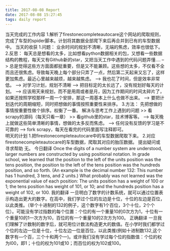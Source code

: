 ```yaml
---
title: 2017-08-08 Report
date: 2017-08-08 15:27:45
tags: daily report
---
```

当天完成的工作内容
1.解析了firestonecompleteautocare这个网站的爬取规则，完成了车型的spider脚本。计划将其数据全部爬下来后再合并到已有的车型数据中。
当天的收获
1.问题： 业余时间的规划不清晰，无端的焦虑，效率也很低下。
2.反思： 每天总是想看的太多，比如想看python数据相关的包，又想看一些数据结构的教程，每天又有Github新的star，又把当天工作中遇到的代码问题弄懂…. –> 总是觉得这些方方面面都挺重要，但是又不能兼顾。这些想的太多，不仅看不全而且还很焦虑。导致每天晚上每个部分只弄了一点，然后第二天起来又忘了，这样更加焦虑。最近心里越来越烦，越来越焦虑。 –> 我也花了时间，但是效率非常低。 –> 对学习计划，规划不清晰 –> 把目标定的太长远了，没有规划好每天的计划。 –> 应该用天来规划，而不是用周或者是月，因为工作期间的时间太碎片了，如果还按照学校那样一周一个安排，那这一周基本上什么也做不出来。 –> 要把计划迭代的周期缩短，同时把想做的事情按照重要性来排序。
3.方法： 先把想做的事情按重要性做个排序。权衡了一番。
解决与思考工作上遇到的问题 >>  看scrapy的源码（每天只看一章） >> 看github里的star，技术博客等。 –> 每天晚上就做这些简单清晰的事情，想做的太多反而焦虑。 –> 任何没有反馈的学习是不可靠的 –> fork scrapy，每天在看完的代码里面写注释即可。  
明天的计划
1.把firestonecompleteautocare中的车型数据爬取下来。
2.对应firestonecompleteautocare的车型数据，爬取其对应的胎压数据。
提出疑问或寻求帮助
无。
今日翻译
Once the digits of a number system are understood, larger numbers are constructed by using positional notation. In grade school, we learned that the position to the left of the units position was the tens position, the position to the left of the tens position was the hundreds position, and so forth. (An example is the decimal number 132: This number has 1 hundred, 3 tens, and 2 units.) What probably was not learned was the exponential value of each position: The units position has a weight of 100 or 1; the tens position has weight of 101, or 10; and the hundreds position has a weight of 102, or 100.
我的翻译
一旦明白了数字的计数系统，就可以通过位置表示构造出更大的数字。在高中，我们学过个位的左边是十位，十位的左边是百位，以此类推。（举个十进制的132的例子，这个数字有1个百位，3个十位，2个个位）。可能没有学过指数的每个位置：个位的有一个重量10的0次方为1，十位有一个重量10的1一次方为10，百位的有一个重量10的2次方为100。
正确翻译
一旦我们理解了计数制的数字后，就可用位计数法构造更大的数值。在小学时我们都学过个位的左边一位是十位，十位左边一位是百位，以此类推(例如十进制数132,这个数字有—个百，三个十和两个一)。或许我们没有学过每个位的指数值：个位的权为l00，即1；十位的权为101或10；而百位的权为102或100。